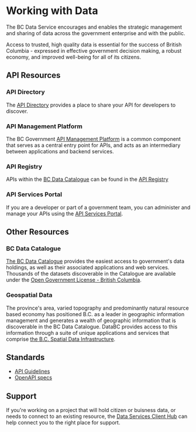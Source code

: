 # Working with Data

The BC Data Service encourages and enables the strategic management and sharing of data across the government enterprise and with the public. 

Access to trusted, high quality data is essential for the success of British Columbia - expressed in effective government decision making, a robust economy, and improved well-being for all of its citizens. 

## API Resources

### API Directory

The [API Directory](https://api.gov.bc.ca/devportal/api-directory) provides a place to share your API for developers to discover.

### API Management Platform

The BC Government [API Management Platform](docs/default/component/aps-infra-platform-docs) is a common component that serves as a central entry point for APIs, and acts as an intermediary between applications and backend services. 

### API Registry

APIs within the [BC Data Catalogue](#bc-data-catalogue) can be found in the [API Registry](https://catalogue.data.gov.bc.ca/group/bc-government-api-registry)

### API Services Portal

If you are a developer or part of a government team, you can administer and manage your APIs using the [API Services Portal](https://api.gov.bc.ca/).

## Other Resources

### BC Data Catalogue

[The BC Data Catalogue](https://www2.gov.bc.ca/gov/content/data/bc-data-catalogue) provides the easiest access to government's data holdings, as well as their associated applications and web services. Thousands of the datasets discoverable in the Catalogue are available under the [Open Government License - British Columbia](https://www2.gov.bc.ca/gov/content/data/open-data/open-government-licence-bc).

### Geospatial Data

The province's area, varied topography and predominantly natural resource based economy has positioned B.C. as a leader in geographic information management and generates a wealth of geographic information that is discoverable in the BC Data Catalogue.  DataBC provides access to this information through a suite of unique applications and services that comprise [the B.C. Spatial Data Infrastructure](https://www2.gov.bc.ca/gov/content/data/geographic-data-services).

## Standards

* [API Guidelines](https://classic.developer.gov.bc.ca/Data-and-APIs/BC-Government-API-Guidelines)
* [OpenAPI specs](https://classic.developer.gov.bc.ca/Data-and-APIs/BC-Government-OpenAPI-Specifications)

## Support

If you're working on a project that will hold citizen or buisness data, or needs to connect to an existing resource, the [Data Services Client Hub](https://dpdd.atlassian.net/servicedesk/customer/portal/1) can help connect you to the right place for support.

